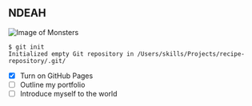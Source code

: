 ## NDEAH

![Image of Monsters](https://img.freepik.com/fotos-premium/posesion-aleatoria-monstruos-mas-detallado-colorido-brutal-2_811077-4.jpg?w=2000)

```
$ git init
Initialized empty Git repository in /Users/skills/Projects/recipe-repository/.git/
```

- [x] Turn on GitHub Pages
- [ ] Outline my portfolio
- [ ] Introduce myself to the world

